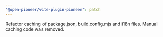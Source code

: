 ```yaml
---
"@open-pioneer/vite-plugin-pioneer": patch
---
```


Refactor caching of package.json, build.config.mjs and i18n files. Manual caching code was removed.
